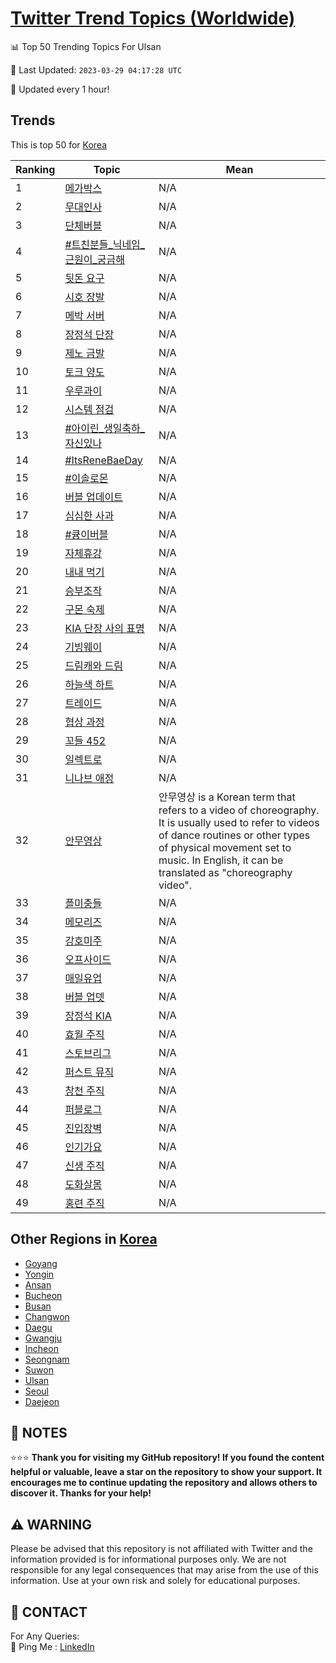 [Twitter Trend Topics (Worldwide)](https://github.com/ErcinDedeoglu/Twitter-Trend-Topics)
==========


📊 Top 50 Trending Topics For Ulsan

📆 Last Updated: `2023-03-29 04:17:28 UTC`

🔧 Updated every 1 hour!


## Trends

This is top 50 for [Korea](</Korea>)

| Ranking | Topic | Mean |
| ------- | ------------ | ------------ |
| 1 | [메가박스](http://twitter.com/search?q=%eb%a9%94%ea%b0%80%eb%b0%95%ec%8a%a4) | N/A |
| 2 | [무대인사](http://twitter.com/search?q=%eb%ac%b4%eb%8c%80%ec%9d%b8%ec%82%ac) | N/A |
| 3 | [단체버블](http://twitter.com/search?q=%eb%8b%a8%ec%b2%b4%eb%b2%84%eb%b8%94) | N/A |
| 4 | [#트친분들_닉네임_근원이_궁금해](http://twitter.com/search?q=%23%ed%8a%b8%ec%b9%9c%eb%b6%84%eb%93%a4_%eb%8b%89%eb%84%a4%ec%9e%84_%ea%b7%bc%ec%9b%90%ec%9d%b4_%ea%b6%81%ea%b8%88%ed%95%b4) | N/A |
| 5 | [뒷돈 요구](http://twitter.com/search?q=%eb%92%b7%eb%8f%88+%ec%9a%94%ea%b5%ac) | N/A |
| 6 | [시호 장발](http://twitter.com/search?q=%ec%8b%9c%ed%98%b8+%ec%9e%a5%eb%b0%9c) | N/A |
| 7 | [메박 서버](http://twitter.com/search?q=%eb%a9%94%eb%b0%95+%ec%84%9c%eb%b2%84) | N/A |
| 8 | [장정석 단장](http://twitter.com/search?q=%ec%9e%a5%ec%a0%95%ec%84%9d+%eb%8b%a8%ec%9e%a5) | N/A |
| 9 | [제노 금발](http://twitter.com/search?q=%ec%a0%9c%eb%85%b8+%ea%b8%88%eb%b0%9c) | N/A |
| 10 | [토크 양도](http://twitter.com/search?q=%ed%86%a0%ed%81%ac+%ec%96%91%eb%8f%84) | N/A |
| 11 | [우루과이](http://twitter.com/search?q=%ec%9a%b0%eb%a3%a8%ea%b3%bc%ec%9d%b4) | N/A |
| 12 | [시스템 점검](http://twitter.com/search?q=%ec%8b%9c%ec%8a%a4%ed%85%9c+%ec%a0%90%ea%b2%80) | N/A |
| 13 | [#아이린_생일축하_자신있나](http://twitter.com/search?q=%23%ec%95%84%ec%9d%b4%eb%a6%b0_%ec%83%9d%ec%9d%bc%ec%b6%95%ed%95%98_%ec%9e%90%ec%8b%a0%ec%9e%88%eb%82%98) | N/A |
| 14 | [#ItsReneBaeDay](http://twitter.com/search?q=%23ItsReneBaeDay) | N/A |
| 15 | [#이솔로몬](http://twitter.com/search?q=%23%ec%9d%b4%ec%86%94%eb%a1%9c%eb%aa%ac) | N/A |
| 16 | [버블 업데이트](http://twitter.com/search?q=%eb%b2%84%eb%b8%94+%ec%97%85%eb%8d%b0%ec%9d%b4%ed%8a%b8) | N/A |
| 17 | [심심한 사과](http://twitter.com/search?q=%ec%8b%ac%ec%8b%ac%ed%95%9c+%ec%82%ac%ea%b3%bc) | N/A |
| 18 | [#큥이버블](http://twitter.com/search?q=%23%ed%81%a5%ec%9d%b4%eb%b2%84%eb%b8%94) | N/A |
| 19 | [자체휴강](http://twitter.com/search?q=%ec%9e%90%ec%b2%b4%ed%9c%b4%ea%b0%95) | N/A |
| 20 | [내내 먹기](http://twitter.com/search?q=%eb%82%b4%eb%82%b4+%eb%a8%b9%ea%b8%b0) | N/A |
| 21 | [승부조작](http://twitter.com/search?q=%ec%8a%b9%eb%b6%80%ec%a1%b0%ec%9e%91) | N/A |
| 22 | [구몬 숙제](http://twitter.com/search?q=%ea%b5%ac%eb%aa%ac+%ec%88%99%ec%a0%9c) | N/A |
| 23 | [KIA 단장 사의 표명](http://twitter.com/search?q=KIA+%eb%8b%a8%ec%9e%a5+%ec%82%ac%ec%9d%98+%ed%91%9c%eb%aa%85) | N/A |
| 24 | [기빙웨이](http://twitter.com/search?q=%ea%b8%b0%eb%b9%99%ec%9b%a8%ec%9d%b4) | N/A |
| 25 | [드림캐와 드림](http://twitter.com/search?q=%eb%93%9c%eb%a6%bc%ec%ba%90%ec%99%80+%eb%93%9c%eb%a6%bc) | N/A |
| 26 | [하늘색 하트](http://twitter.com/search?q=%ed%95%98%eb%8a%98%ec%83%89+%ed%95%98%ed%8a%b8) | N/A |
| 27 | [트레이드](http://twitter.com/search?q=%ed%8a%b8%eb%a0%88%ec%9d%b4%eb%93%9c) | N/A |
| 28 | [협상 과정](http://twitter.com/search?q=%ed%98%91%ec%83%81+%ea%b3%bc%ec%a0%95) | N/A |
| 29 | [꼬들 452](http://twitter.com/search?q=%ea%bc%ac%eb%93%a4+452) | N/A |
| 30 | [일렉트로](http://twitter.com/search?q=%ec%9d%bc%eb%a0%89%ed%8a%b8%eb%a1%9c) | N/A |
| 31 | [니나브 애정](http://twitter.com/search?q=%eb%8b%88%eb%82%98%eb%b8%8c+%ec%95%a0%ec%a0%95) | N/A |
| 32 | [안무영상](http://twitter.com/search?q=%ec%95%88%eb%ac%b4%ec%98%81%ec%83%81) | 안무영상 is a Korean term that refers to a video of choreography. It is usually used to refer to videos of dance routines or other types of physical movement set to music. In English, it can be translated as "choreography video". |
| 33 | [플미충들](http://twitter.com/search?q=%ed%94%8c%eb%af%b8%ec%b6%a9%eb%93%a4) | N/A |
| 34 | [메모리즈](http://twitter.com/search?q=%eb%a9%94%eb%aa%a8%eb%a6%ac%ec%a6%88) | N/A |
| 35 | [강호미주](http://twitter.com/search?q=%ea%b0%95%ed%98%b8%eb%af%b8%ec%a3%bc) | N/A |
| 36 | [오프사이드](http://twitter.com/search?q=%ec%98%a4%ed%94%84%ec%82%ac%ec%9d%b4%eb%93%9c) | N/A |
| 37 | [매일유업](http://twitter.com/search?q=%eb%a7%a4%ec%9d%bc%ec%9c%a0%ec%97%85) | N/A |
| 38 | [버블 업뎃](http://twitter.com/search?q=%eb%b2%84%eb%b8%94+%ec%97%85%eb%8e%83) | N/A |
| 39 | [장정석 KIA](http://twitter.com/search?q=%ec%9e%a5%ec%a0%95%ec%84%9d+KIA) | N/A |
| 40 | [효월 주직](http://twitter.com/search?q=%ed%9a%a8%ec%9b%94+%ec%a3%bc%ec%a7%81) | N/A |
| 41 | [스토브리그](http://twitter.com/search?q=%ec%8a%a4%ed%86%a0%eb%b8%8c%eb%a6%ac%ea%b7%b8) | N/A |
| 42 | [퍼스트 뮤직](http://twitter.com/search?q=%ed%8d%bc%ec%8a%a4%ed%8a%b8+%eb%ae%a4%ec%a7%81) | N/A |
| 43 | [창천 주직](http://twitter.com/search?q=%ec%b0%bd%ec%b2%9c+%ec%a3%bc%ec%a7%81) | N/A |
| 44 | [퍼블로그](http://twitter.com/search?q=%ed%8d%bc%eb%b8%94%eb%a1%9c%ea%b7%b8) | N/A |
| 45 | [진입장벽](http://twitter.com/search?q=%ec%a7%84%ec%9e%85%ec%9e%a5%eb%b2%bd) | N/A |
| 46 | [인기가요](http://twitter.com/search?q=%ec%9d%b8%ea%b8%b0%ea%b0%80%ec%9a%94) | N/A |
| 47 | [신생 주직](http://twitter.com/search?q=%ec%8b%a0%ec%83%9d+%ec%a3%bc%ec%a7%81) | N/A |
| 48 | [도화살몸](http://twitter.com/search?q=%eb%8f%84%ed%99%94%ec%82%b4%eb%aa%b8) | N/A |
| 49 | [홍련 주직](http://twitter.com/search?q=%ed%99%8d%eb%a0%a8+%ec%a3%bc%ec%a7%81) | N/A |



## Other Regions in [Korea](</Korea>)

* [Goyang](</Korea/Goyang.md>)
* [Yongin](</Korea/Yongin.md>)
* [Ansan](</Korea/Ansan.md>)
* [Bucheon](</Korea/Bucheon.md>)
* [Busan](</Korea/Busan.md>)
* [Changwon](</Korea/Changwon.md>)
* [Daegu](</Korea/Daegu.md>)
* [Gwangju](</Korea/Gwangju.md>)
* [Incheon](</Korea/Incheon.md>)
* [Seongnam](</Korea/Seongnam.md>)
* [Suwon](</Korea/Suwon.md>)
* [Ulsan](</Korea/Ulsan.md>)
* [Seoul](</Korea/Seoul.md>)
* [Daejeon](</Korea/Daejeon.md>)



## 📝 NOTES

⭐⭐⭐ **Thank you for visiting my GitHub repository! If you found the content helpful or valuable, leave a star on the repository to show your support. It encourages me to continue updating the repository and allows others to discover it. Thanks for your help!**


## ⚠️ WARNING

Please be advised that this repository is not affiliated with Twitter and the information provided is for informational purposes only. We are not responsible for any legal consequences that may arise from the use of this information. Use at your own risk and solely for educational purposes.


## 📨 CONTACT

 For Any Queries:  
            🏓 Ping Me : [LinkedIn](https://www.linkedin.com/in/ercindedeoglu/)
